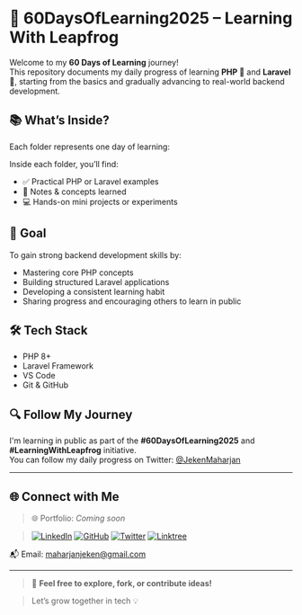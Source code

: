 # 🚀 60DaysOfLearning2025 – Learning With Leapfrog

Welcome to my **60 Days of Learning** journey!  
This repository documents my daily progress of learning **PHP 🐘** and **Laravel 🔧**, starting from the basics and gradually advancing to real-world backend development.

## 📚 What’s Inside?

Each folder represents one day of learning:


Inside each folder, you’ll find:
- ✅ Practical PHP or Laravel examples
- 📝 Notes & concepts learned
- 💻 Hands-on mini projects or experiments

## 🎯 Goal

To gain strong backend development skills by:
- Mastering core PHP concepts
- Building structured Laravel applications
- Developing a consistent learning habit
- Sharing progress and encouraging others to learn in public

## 🛠️ Tech Stack

- PHP 8+
- Laravel Framework
- VS Code
- Git & GitHub

## 🔍 Follow My Journey

I'm learning in public as part of the **#60DaysOfLearning2025** and **#LearningWithLeapfrog** initiative.  
You can follow my daily progress on Twitter: [@JekenMaharjan](https://twitter.com/JekenMaharjan)

---

## 🌐 Connect with Me

> 🌐 Portfolio: *Coming soon*

> [![LinkedIn](https://img.shields.io/badge/-LinkedIn-blue?style=flat-square&logo=linkedin)](https://www.linkedin.com/in/jekenmaharjan/)  [![GitHub](https://img.shields.io/badge/-GitHub-black?style=flat-square&logo=github)](https://github.com/JekenMaharjan)  [![Twitter](https://img.shields.io/badge/-Twitter-1DA1F2?style=flat-square&logo=twitter)](https://x.com/JekenMaharjan)  [![Linktree](https://img.shields.io/badge/-Connect-43E660?style=flat-square&logo=linktree&logoColor=white)](https://linktr.ee/JekenMaharjan)

📬 Email: [maharjanjeken@gmail.com](mailto:maharjanjeken@gmail.com)

---

> 📢 **Feel free to explore, fork, or contribute ideas!**

> Let’s grow together in tech 💡

